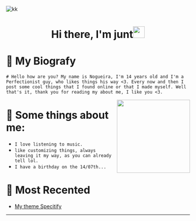  
![kk](https://github.com/TlkW/TlkW/assets/110054625/a713935f-2981-4dbe-bc38-e50dbbda0fdc)



<h1 align="center">Hi there, I'm <a href="https://www.blackcater.win/" target="_blank"></a> junt<img 
src="https://github.com/blackcater/blackcater/raw/main/images/Hi.gif" height="32" /></h1>


 # 📝 My Biografy
 ``# Hello how are you? My name is Nogueira, I'm 14 years old and I'm a Perfectionist guy, who likes things his way <3. Every now and then I post some cool things that I found online or that I made myself. Well that's it, thank you for reading my about me, I like you <3.``

<a href="#"><img align="right" src="https://i.pinimg.com/564x/cb/54/10/cb5410ae82bb789a203348c7fb1f7e75.jpg" width="200 " height="200" /></a>


 # 📌 Some things about me:
 
- ``I love listening to music.``
- ``like customizing things, always leaving it my way, as you can already tell lol.``
- ``I have a birthday on the 14/07th...``

 # 📢 Most Recented

- [My theme Specitify](https://github.com/TlkW/Theme-Purple-Orange-Spicetify)

<hr>

   
 


